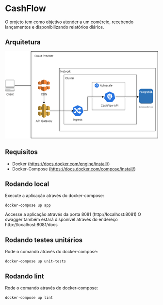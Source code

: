 # CashFlow

O projeto tem como objetivo atender a um comércio, recebendo lançamentos e disponibilizando relatórios diários.

## Arquitetura

![Diagram](cashflow.png)

## Requisitos

- Docker (https://docs.docker.com/engine/install/)
- Docker-Compose (https://docs.docker.com/compose/install/)

## Rodando local

Execute a aplicação através do docker-compose:

   `docker-compose up app`

Accesse a aplicação através da porta 8081 (http://localhost:8081)
O swagger também estará disponível através do endereço http://localhost:8081/docs

## Rodando testes unitários

Rode o comando através do docker-compose:

   `docker-compose up unit-tests`

## Rodando lint

Rode o comando através do docker-compose:

   `docker-compose up lint`